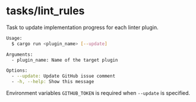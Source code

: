 # tasks/lint_rules

Task to update implementation progress for each linter plugin.

```sh
Usage:
  $ cargo run <plugin_name> [--update]

Arguments:
  - plugin_name: Name of the target plugin

Options:
  - --update: Update GitHub issue comment
  - -h, --help: Show this message
```

Environment variables `GITHUB_TOKEN` is required when `--update` is specified.
